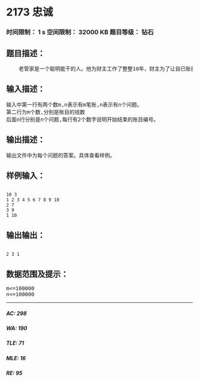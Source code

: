 # 2173 忠诚   
### 时间限制： 1 s     空间限制： 32000 KB     题目等级： 钻石  
## 题目描述：  

<pre>
    老管家是一个聪明能干的人。他为财主工作了整整10年，财主为了让自已账目更加清楚。要求管家每天记k次账，由于管家聪明能干，因而管家总是让财主十分满意。但是由于一些人的挑拨，财主还是对管家产生了怀疑。于是他决定用一种特别的方法来判断管家的忠诚，他把每次的账目按1，2，3…编号，然后不定时的问管家问题，问题是这样的：在a到b号账中最少的一笔是多少？为了让管家没时间作假他总是一次问多个问题。
</pre>
  
  
## 输入描述：  

<pre>
输入中第一行有两个数m,n表示有m笔账,n表示有n个问题。  
第二行为m个数,分别是账目的钱数  
后面n行分别是n个问题,每行有2个数字说明开始结束的账目编号。
</pre>
  
  
## 输出描述：  

<pre>
输出文件中为每个问题的答案。具体查看样例。
</pre>
  
  
## 样例输入：  

<pre><code>
10 3  
1 2 3 4 5 6 7 8 9 10  
2 7  
3 9  
1 10
</code></pre>
  
  
## 输出输出：  

<pre><code>
2 3 1
</code></pre>
  
  
## 数据范围及提示：  

<pre>
m<=100000
n<=100000
</pre>
  
  
***  

##### AC: 298  
##### WA: 190  
##### TLE: 71  
##### MLE: 16  
##### RE: 95  
